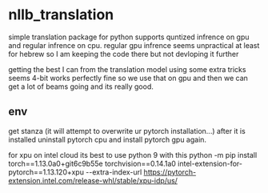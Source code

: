 # nllb_translation
simple translation package for python supports quntized infrence on gpu and regular infrence on cpu. 
regular gpu infrence seems unpractical at least for hebrew so I am keeping the code there but not devloping it further



getting the best I can from the translation model using some extra tricks
seems 4-bit works perfectly fine so we use that on gpu and then we can get a lot of beams going and its really good.

## env 
get stanza (it will attempt to overwrite ur pytorch installation...)
after it is installed uninstall pytorch cpu and install pytorch gpu again.

for xpu on intel cloud its best to use python 9 with this
python -m pip install torch==1.13.0a0+git6c9b55e torchvision==0.14.1a0 intel-extension-for-pytorch==1.13.120+xpu --extra-index-url https://pytorch-extension.intel.com/release-whl/stable/xpu-idp/us/
